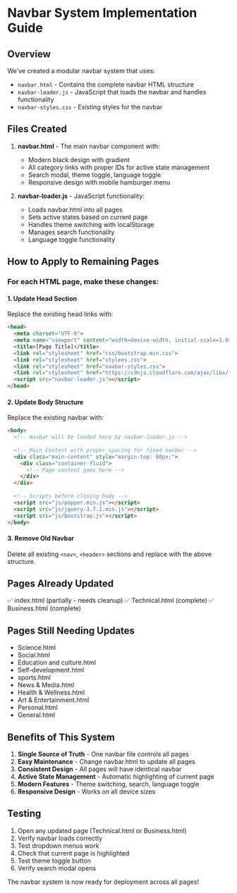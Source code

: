 # Navbar System Implementation Guide

## Overview
We've created a modular navbar system that uses:
- `navbar.html` - Contains the complete navbar HTML structure
- `navbar-loader.js` - JavaScript that loads the navbar and handles functionality
- `navbar-styles.css` - Existing styles for the navbar

## Files Created
1. **navbar.html** - The main navbar component with:
   - Modern black design with gradient
   - All category links with proper IDs for active state management
   - Search modal, theme toggle, language toggle
   - Responsive design with mobile hamburger menu

2. **navbar-loader.js** - JavaScript functionality:
   - Loads navbar.html into all pages
   - Sets active states based on current page
   - Handles theme switching with localStorage
   - Manages search functionality
   - Language toggle functionality

## How to Apply to Remaining Pages

### For each HTML page, make these changes:

#### 1. Update Head Section
Replace the existing head links with:
```html
<head>
  <meta charset="UTF-8">
  <meta name="viewport" content="width=device-width, initial-scale=1.0">
  <title>[Page Title]</title>
  <link rel="stylesheet" href="css/bootstrap.min.css">
  <link rel="stylesheet" href="stylees.css">
  <link rel="stylesheet" href="navbar-styles.css">
  <link rel="stylesheet" href="https://cdnjs.cloudflare.com/ajax/libs/font-awesome/6.0.0/css/all.min.css">
  <script src="navbar-loader.js"></script>
</head>
```

#### 2. Update Body Structure
Replace the existing navbar with:
```html
<body>
  <!-- Navbar will be loaded here by navbar-loader.js -->
  
  <!-- Main Content with proper spacing for fixed navbar -->
  <div class="main-content" style="margin-top: 80px;">
    <div class="container-fluid">
      <!-- Page content goes here -->
    </div>
  </div>
  
  <!-- Scripts before closing body -->
  <script src="js/popper.min.js"></script>
  <script src="js/jquery-3.7.1.min.js"></script>
  <script src="js/bootstrap.js"></script>
</body>
```

#### 3. Remove Old Navbar
Delete all existing `<nav>`, `<header>` sections and replace with the above structure.

## Pages Already Updated
✅ index.html (partially - needs cleanup)
✅ Technical.html (complete)
✅ Business.html (complete)

## Pages Still Needing Updates
- Science.html
- Social.html
- Education and culture.html
- Self-development.html
- sports.html
- News & Media.html
- Health & Wellness.html
- Art & Entertainment.html
- Personal.html
- General.html

## Benefits of This System
1. **Single Source of Truth** - One navbar file controls all pages
2. **Easy Maintenance** - Change navbar.html to update all pages
3. **Consistent Design** - All pages will have identical navbar
4. **Active State Management** - Automatic highlighting of current page
5. **Modern Features** - Theme switching, search, language toggle
6. **Responsive Design** - Works on all device sizes

## Testing
1. Open any updated page (Technical.html or Business.html)
2. Verify navbar loads correctly
3. Test dropdown menus work
4. Check that current page is highlighted
5. Test theme toggle button
6. Verify search modal opens

The navbar system is now ready for deployment across all pages!
